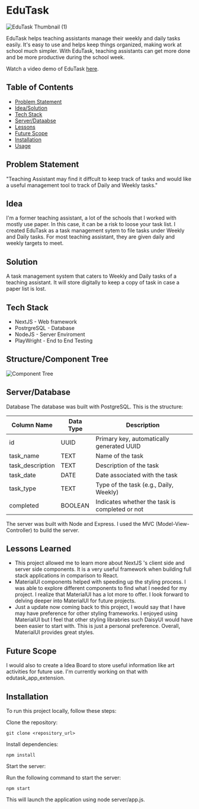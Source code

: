 

# EduTask

![EduTask Thumbnail (1)](https://github.com/horiaomar25/edu-task/assets/140801006/084b0650-f25e-4d77-92e9-fc2d4b06ba45)

<div align=”center”> EduTask helps teaching assistants manage their weekly and daily tasks easily.  It's easy to use and helps keep things organized, making work at school much simpler. With EduTask, teaching assistants can get more done and be more productive during the school week.  </div> 

Watch a video demo of EduTask [here](https://www.youtube.com/embed/C9_1leIDqNg?si=EoJlBqYUNtGLPMks).



## Table of Contents
- [Problem Statement](#problem)
- [Idea/Solution](#idea)
- [Tech Stack](#tech)
- [Server/Dataabse](#tech)
- [Lessons](#lessons)
- [Future Scope](#scope)
- [Installation](#installation)
- [Usage](#usage)

## Problem Statement
"Teaching Assistant may find it diffcult to keep track of tasks and would like a useful management tool to track of Daily and Weekly tasks."

## Idea
I'm a former teaching assistant, a lot of the schools that I worked with mostly use paper. In this case, it can be a risk to loose your task list. I created EduTask as a task management sytem to file tasks under Weekly and Daily tasks. For most teaching assistant, they are given daily and weekly targets to meet. 

## Solution
A task management system that caters to Weekly and Daily tasks of a teaching assistant. It will store digitally to keep a copy of task in case a paper list is lost. 

## Tech Stack
- NextJS - Web framework
- PostrgreSQL - Database
- NodeJS - Server Enviroment
- PlayWright - End to End Testing

## Structure/Component Tree

![Component Tree](https://github.com/horiaomar25/edu-task/assets/140801006/0765dbd2-f9f9-40a5-aeaf-9f5a68dc10a7)

## Server/Database
Database 
The database was built with PostgreSQL. This is the structure:

| Column Name       | Data Type   | Description                                   |
|-------------------|-------------|-----------------------------------------------|
| id                | UUID        | Primary key, automatically generated UUID     |
| task_name         | TEXT        | Name of the task                              |
| task_description  | TEXT        | Description of the task                       |
| task_date         | DATE        | Date associated with the task                 |
| task_type         | TEXT        | Type of the task (e.g., Daily, Weekly)       |
| completed         | BOOLEAN     | Indicates whether the task is completed or not|


The server was built with Node and Express. I used the MVC (Model-View-Controller) to build the server. 


## Lessons Learned
- This project allowed me to learn more about NextJS 's client side and server side components. It is a very useful framework when building full stack applications in comparison to React.
- MaterialUI components helped with speeding up the styling process. I was able to explore different components to find what I needed for my project. I realize that MaterialUI has a lot more to offer. I look forward to delving deeper into MaterialUI for future projects.
- Just a update now coming back to this project, I would say that I have may have preference for other styling frameworks. I enjoyed using MaterialUI but I feel that other styling librabries such DaisyUI would have been easier to start with. This is just a personal preference. Overall, MaterialUI provides great styles. 
  

## Future Scope
 I would also to create a Idea Board to store  useful information like art activities for future use. I'm currently working on that with edutask_app_extension.

## Installation

To run this project locally, follow these steps:

Clone the repository:

```git clone <repository_url>```

Install dependencies:

```npm install```

Start the server:

Run the following command to start the server:

```npm start```

This will launch the application using node server/app.js.






